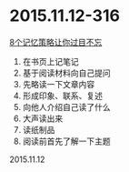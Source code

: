  2015.11.12-316
==============
[8个记忆策略让你过目不忘](http://www.douban.com/note/521405127/)

1. 在书页上记笔记
2. 基于阅读材料向自己提问
3. 先略读一下文章内容
4. 形成印象、联系、复述
5. 向他人介绍自己读了什么
6. 大声读出来
7. 读纸制品
8. 阅读前首先了解一下主题

2015.11.12